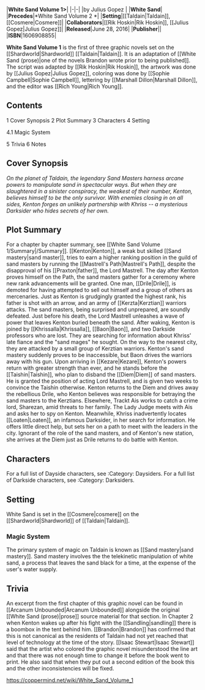 |**White Sand Volume 1>**|
|-|-|
|by  Julius Gopez |
|**White Sand**|
|**Precedes**|*White Sand Volume 2 *|
|**Setting**|[[Taldain\|Taldain]], [[Cosmere\|Cosmere]]|
|**Collaborators**|[[Rik Hoskin\|Rik Hoskin]], [[Julius Gopez\|Julius Gopez]]|
|**Released**|June 28, 2016|
|**Publisher**||
|**ISBN**|1606908855|

**White Sand Volume 1** is the first of three graphic novels set on the [[Shardworld\|Shardworld]] [[Taldain\|Taldain]]. It is an adaptation of [[White Sand (prose)\|one of the novels Brandon wrote prior to being published]]. The script was adapted by [[Rik Hoskin\|Rik Hoskin]], the artwork was done by [[Julius Gopez\|Julius Gopez]], coloring was done by [[Sophie Campbell\|Sophie Campbell]], lettering by [[Marshall Dillon\|Marshall Dillon]], and the editor was [[Rich Young\|Rich Young]].

## Contents

1 Cover Synopsis
2 Plot Summary
3 Characters
4 Setting

4.1 Magic System


5 Trivia
6 Notes


## Cover Synopsis
*On the planet of Taldain, the legendary Sand Masters harness arcane powers to manipulate sand in spectacular ways. But when they are slaughtered in a sinister conspiracy, the weakest of their number, Kenton, believes himself to be the only survivor. With enemies closing in on all sides, Kenton forges an unlikely partnership with Khriss -- a mysterious Darksider who hides secrets of her own.*

## Plot Summary
For a chapter by chapter summary, see [[White Sand Volume 1/Summary\|/Summary]].
[[Kenton\|Kenton]], a weak but skilled [[Sand mastery\|sand master]], tries to earn a higher ranking position in the guild of sand masters by running the [[Mastrell's Path\|Mastrell's Path]], despite the disapproval of his [[Praxton\|father]], the Lord Mastrell. The day after Kenton proves himself on the Path, the sand masters gather for a ceremony where new rank advancements will be granted. One man, [[Drile\|Drile]], is demoted for having attempted to sell out himself and a group of others as mercenaries. Just as Kenton is grudgingly granted the highest rank, his father is shot with an arrow, and an army of [[Kerzta\|Kerztian]] warriors attacks. The sand masters, being surprised and unprepared, are soundly defeated. Just before his death, the Lord Mastrell unleashes a wave of power that leaves Kenton buried beneath the sand.
After waking, Kenton is joined by [[Khrissalla\|Khrissalla]], [[Baon\|Baon]], and two Darkside professors who are lost. They are searching for information about Khriss' late fiance and the "sand mages" he sought. On the way to the nearest city, they are attacked by a small group of Kerztian warriors. Kenton's sand mastery suddenly proves to be inaccessible, but Baon drives the warriors away with his gun.
Upon arriving in [[Kezare\|Kezare]], Kenton's powers return with greater strength than ever, and he stands before the [[Taishin\|Taishin]], who plan to disband the [[Diem\|Diem]] of sand masters. He is granted the position of acting Lord Mastrell, and is given two weeks to convince the Taishin otherwise. Kenton returns to the Diem and drives away the rebellious Drile, who Kenton believes was responsible for betraying the sand masters to the Kerztians. Elsewhere, Trackt Ais works to catch a crime lord, Sharezan, amid threats to her family. The Lady Judge meets with Ais and asks her to spy on Kenton. Meanwhile, Khriss inadvertently locates [[Loaten\|Loaten]], an infamous Darksider, in her search for information. He offers little direct help, but sets her on a path to meet with the leaders in the city. Ignorant of the role of the sand masters, and of Kenton's new station, she arrives at the Diem just as Drile returns to do battle with Kenton.

## Characters
For a full list of Dayside characters, see :Category: Daysiders.
For a full list of Darkside characters, see :Category: Darksiders.

## Setting
White Sand is set in the [[Cosmere\|cosmere]] on the [[Shardworld\|Shardworld]] of [[Taldain\|Taldain]].

### Magic System
The primary system of magic on Taldain is known as [[Sand mastery\|sand mastery]]. Sand mastery involves the the telekinetic manipulation of white sand, a process that leaves the sand black for a time, at the expense of the user's water supply.

## Trivia
An excerpt from the first chapter of this graphic novel can be found in [[Arcanum Unbounded\|Arcanum Unbounded]] alongside the original [[White Sand (prose)\|prose]] source material for that section.
In Chapter 2 when Kenton wakes up after his fight with the [[Sandling\|sandling]] there is a boombox in the tent behind him. [[Brandon\|Brandon]] has confirmed that this is not canonical as the residents of Taldain had not yet reached that level of technology at the time of the story. [[Isaac Stewart\|Isaac Stewart]] said that the artist who colored the graphic novel misunderstood the line art and that there was not enough time to change it before the book went to print. He also said that when they put out a second edition of the book this and the other inconsistencies will be fixed.


https://coppermind.net/wiki/White_Sand_Volume_1